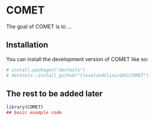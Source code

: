 
<!-- README.md is generated from README.Rmd. Please edit that file -->

# COMET

<!-- badges: start -->
<!-- badges: end -->

The goal of COMET is to …

## Installation

You can install the development version of COMET like so:

``` r
# install.packages("devtools")
# devtools::install_github("ClevelandClinicQHS/COMET")
```

## The rest to be added later

``` r
library(COMET)
## basic example code
```
